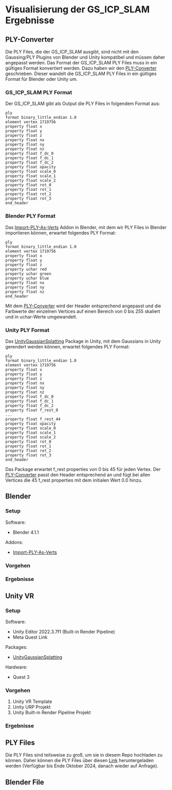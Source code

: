 # Visualisierung der GS_ICP_SLAM Ergebnisse

## PLY-Converter

Die PLY Files, die der GS_ICP_SLAM ausgibt, sind nicht mit den Gaussing/PLY Plugins von Blender und Unity kompatibel und müssen daher angepasst werden. Das Format der GS_ICP_SLAM PLY Files muss in ein gültiges Format konvertiert werden. Dazu haben wir den [PLY-Converter](./ply_converter.py) geschrieben. Dieser wandelt die GS_ICP_SLAM PLY Files in ein gültiges Format für Blender oder Unity um.

### GS_ICP_SLAM PLY Format

Der GS_ICP_SLAM gibt als Output die PLY Files in folgendem Format aus:

```
ply
format binary_little_endian 1.0
element vertex 1719756
property float x
property float y
property float z
property float nx
property float ny
property float nz
property float f_dc_0
property float f_dc_1
property float f_dc_2
property float opacity
property float scale_0
property float scale_1
property float scale_2
property float rot_0
property float rot_1
property float rot_2
property float rot_3
end_header
```

### Blender PLY Format

Das [Import-PLY-As-Verts](https://github.com/TombstoneTumbleweedArt/import-ply-as-verts) Addon in Blender, mit dem wir PLY Files in Blender importieren können, erwartet folgendes PLY Format:

```
ply
format binary_little_endian 1.0
element vertex 1719756
property float x
property float y
property float z
property uchar red
property uchar green
property uchar blue
property float nx
property float ny
property float nz
end_header
```

Mit dem [PLY-Converter](./ply_converter.py) wird der Header entsprechend angepasst und die Farbwerte der einzelnen Vertices auf einen Bereich von 0 bis 255 skaliert und in uchar-Werte umgewandelt.

### Unity PLY Format

Das [UnityGaussianSplatting](https://github.com/aras-p/UnityGaussianSplatting) Package in Unity, mit dem Gaussians in Unity gerendert werden können, erwartet folgendes PLY Format:

```
ply
format binary_little_endian 1.0
element vertex 1719756
property float x
property float y
property float z
property float nx
property float ny
property float nz
property float f_dc_0
property float f_dc_1
property float f_dc_2
property float f_rest_0
...
property float f_rest_44
property float opacity
property float scale_0
property float scale_1
property float scale_2
property float rot_0
property float rot_1
property float rot_2
property float rot_3
end_header
```

Das Package erwartet f_rest properties von 0 bis 45 für jeden Vertex. Der [PLY-Converter](./ply_converter.py) passt den Header entsprechend an und fügt bei allen Vertices die 45 f_rest properties mit dem initialen Wert 0.0 hinzu.

## Blender

### Setup

Software:
- Blender 4.1.1

Addons:
- [Import-PLY-As-Verts](https://github.com/TombstoneTumbleweedArt/import-ply-as-verts)

### Vorgehen

### Ergebnisse

## Unity VR

### Setup

Software:
- Unity Editor 2022.3.7f1 (Built-in Render Pipeline)
- Meta Quest Link

Packages:
- [UnityGaussianSplatting](https://github.com/aras-p/UnityGaussianSplatting)

Hardware:
- Quest 3

### Vorgehen

1. Unity VR Template
2. Unity URP Projekt
3. Unity Built-in Render Pipeline Projekt

### Ergebnisse

## PLY Files

Die PLY Files sind teilsweise zu groß, um sie in diesem Repo hochladen zu können. Daher können die PLY Files über diesen [Link](https://workupload.com/archive/zUcR5VaSbQ) heruntergeladen werden (Verfügbar bis Ende Oktober 2024, danach wieder auf Anfrage).

## Blender File